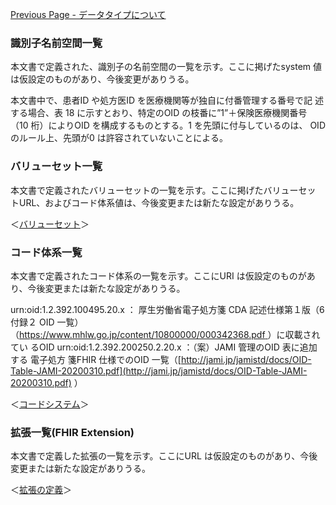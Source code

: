 [Previous Page - データタイプについて](datatype.html)

### 識別子名前空間一覧
本文書で定義された、識別子の名前空間の一覧を示す。ここに掲げたsystem
値は仮設定のものがあり、今後変更がありうる。

本文書中で、患者ID や処方医ID を医療機関等が独自に付番管理する番号で記
述する場合、表 18 に示すとおり、特定のOID の枝番に”1”＋保険医療機関番号
（10 桁）によりOID を構成するものとする。1 を先頭に付与しているのは、
OID のルール上、先頭が0 は許容されていないことによる。

### バリューセット一覧
本文書で定義されたバリューセットの一覧を示す。ここに掲げたバリューセッ
トURL、およびコード体系値は、今後変更または新たな設定がありうる。

＜[バリューセット](https://trifolia-fhir.lantanagroup.com/igs/lantana_hapi_r4/jp-electronic-prescription/artifacts.html#%E7%94%A8%E8%AA%9E-%E3%83%90%E3%83%AA%E3%83%A5%E3%83%BC%E3%82%BB%E3%83%83%E3%83%88)＞

### コード体系一覧
本文書で定義されたコード体系の一覧を示す。ここにURI は仮設定のものがあ
り、今後変更または新たな設定がありうる。

urn:oid:1.2.392.100495.20.x ： 厚生労働省電子処方箋 CDA 記述仕様第１版（6
付録２ OID 一覧）（[https://www.mhlw.go.jp/content/10800000/000342368.pdf ](https://www.mhlw.go.jp/content/10800000/000342368.pdf )
）に収載されてい
るOID
urn:oid:1.2.392.200250.2.20.x ：（案）JAMI 管理のOID 表に追加する 電子処方
箋FHIR 仕様でのOID 一覧（[http://jami.jp/jamistd/docs/OID-Table-JAMI-20200310.pdf](http://jami.jp/jamistd/docs/OID-Table-JAMI-20200310.pdf) ）

＜[コードシステム](https://trifolia-fhir.lantanagroup.com/igs/lantana_hapi_r4/jp-electronic-prescription/artifacts.html#%E7%94%A8%E8%AA%9E-%E3%82%B3%E3%83%BC%E3%83%89%E3%82%B7%E3%82%B9%E3%83%86%E3%83%A0)＞

### 拡張一覧(FHIR Extension)
本文書で定義した拡張の一覧を示す。ここにURL は仮設定のものがあり、今後
変更または新たな設定がありうる。

＜[拡張の定義](https://trifolia-fhir.lantanagroup.com/igs/lantana_hapi_r4/jp-electronic-prescription/artifacts.html#%E6%A7%8B%E9%80%A0-%E6%8B%A1%E5%BC%B5%E3%81%AE%E5%AE%9A%E7%BE%A9)＞

